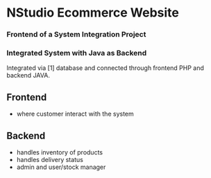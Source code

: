 # NStudio Ecommerce Website
### Frontend of a System Integration Project
### Integrated System with Java as Backend
Integrated via [1] database and connected through frontend PHP and backend JAVA.

## Frontend
- where customer interact with the system

## Backend
- handles inventory of products
- handles delivery status
- admin and user/stock manager
